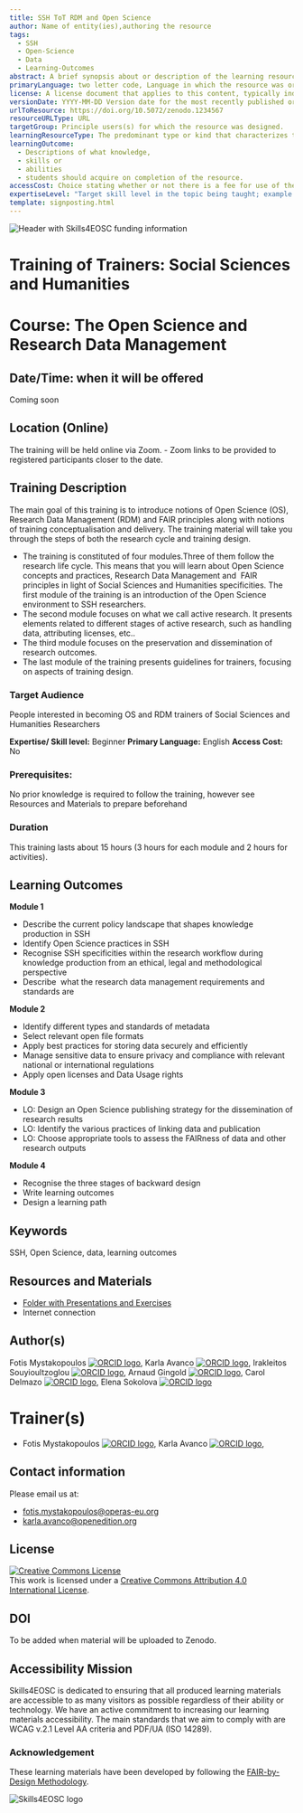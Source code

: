 ```yaml
---
title: SSH ToT RDM and Open Science
author: Name of entity(ies),authoring the resource
tags:
  - SSH
  - Open-Science
  - Data
  - Learning-Outcomes
abstract: A brief synopsis about or description of the learning resource.
primaryLanguage: two letter code, Language in which the resource was originally published or made available.
license: A license document that applies to this content, typically indicated by URL
versionDate: YYYY-MM-DD Version date for the most recently published or broadcast resource.
urlToResource: https://doi.org/10.5072/zenodo.1234567
resourceURLType: URL
targetGroup: Principle users(s) for which the resource was designed.
learningResourceType: The predominant type or kind that characterizes the learning resource.
learningOutcome:
  - Descriptions of what knowledge,
  - skills or
  - abilities
  - students should acquire on completion of the resource.
accessCost: Choice stating whether or not there is a fee for use of the resource (CV = Y/N/Maybe with recommendation that further explanation of “Maybe” goes in the Description field
expertiseLevel: "Target skill level in the topic being taught; example values include: beginner, intermediate, advanced"
template: signposting.html
---
```


![Header with Skills4EOSC funding information](./attachments/header.png)

# Training of Trainers: Social Sciences and Humanities

# Course: The Open Science and Research Data Management

## Date/Time: when it will be offered

Coming soon

## Location (Online)

The training will be held online via Zoom. - Zoom links to be provided to registered participants closer to the date.

## Training Description

The main goal of this training is to introduce notions of Open Science (OS), Research Data Management (RDM) and FAIR principles along with notions of training conceptualisation and delivery. The training material will take you through the steps of both the research cycle and training design. 

- The training is constituted of four modules.Three of them follow the research life cycle. This means that you will learn about Open Science concepts and practices, Research Data Management and  FAIR principles in light of Social Sciences and Humanities specificities. The first module of the training is an introduction of the Open Science environment to SSH researchers.
- The second module focuses on what we call active research. It presents elements related to different stages of active research, such as handling data, attributing licenses, etc.. 
- The third module focuses on the preservation and dissemination of research outcomes. 
- The last module of the training presents guidelines for trainers, focusing on aspects of training design.

### Target Audience

People interested in becoming OS and RDM trainers of Social Sciences and Humanities Researchers

**Expertise/ Skill level:** Beginner
**Primary Language:** English
**Access Cost:** No
### Prerequisites:

No prior knowledge is required to follow the training, however see Resources and Materials to prepare beforehand
### Duration

This training lasts about 15 hours (3 hours for each module and 2 hours for activities).

## Learning Outcomes

**Module 1**

- Describe the current policy landscape that shapes knowledge production in SSH
- Identify Open Science practices in SSH 
- Recognise SSH specificities within the research workflow during knowledge production from an ethical, legal and methodological perspective
- Describe  what the research data management requirements and standards are

**Module 2**

- Identify different types and standards of metadata
- Select relevant open file formats
- Apply best practices for storing data securely and efficiently
 - Manage sensitive data to ensure privacy and compliance with relevant national or international regulations
- Apply open licenses and Data Usage rights

**Module 3**

- LO: Design an Open Science publishing strategy for the dissemination of research results
- LO: Identify the various practices of linking data and publication
- LO: Choose appropriate tools to assess the FAIRness of data and other research outputs

**Module 4**

- Recognise the three stages of backward design 
- Write learning outcomes 
- Design a learning path

## Keywords

SSH, Open Science, data, learning outcomes

## Resources and Materials

- [Folder with Presentations and Exercises](https://drive.google.com/drive/folders/1yP8kWeS6Gh52GJJQ4StMgvL5eJ98HVlY?usp=sharing)
- Internet connection



## Author(s)

Fotis Mystakopoulos [![ORCID logo](./attachments/orcid_16x16.webp)](https://orcid.org/0000-0002-9354-3754), Karla Avanco  [![ORCID logo](./attachments/orcid_16x16.webp)](https://orcid.org/0000-0001-8784-7754), Irakleitos Souyioultzoglou [![ORCID logo](./attachments/orcid_16x16.webp)](https://orcid.org/0000-0002-9875-7196), Arnaud Gingold [![ORCID logo](./attachments/orcid_16x16.webp)](https://orcid.org/0009-0000-0466-5542), Carol Delmazo [![ORCID logo](./attachments/orcid_16x16.webp)](https://orcid.org/0000-0002-8284-9117), Elena Sokolova [![ORCID logo](./attachments/orcid_16x16.webp)](https://orcid.org/0000-0002-4884-5446)
# Trainer(s)

- Fotis Mystakopoulos [![ORCID logo](./attachments/orcid_16x16.webp)](https://orcid.org/0000-0002-9354-3754), Karla Avanco  [![ORCID logo](./attachments/orcid_16x16.webp)](https://orcid.org/0000-0001-8784-7754),

## Contact information

Please email us at:

- fotis.mystakopoulos@operas-eu.org
- karla.avanco@openedition.org

## License

<a rel="license" href="http://creativecommons.org/licenses/by/4.0/"><img alt="Creative Commons License" style="border-width:0" src="https://i.creativecommons.org/l/by/4.0/88x31.png" /></a><br />This work is licensed under a <a rel="license" href="http://creativecommons.org/licenses/by/4.0/">Creative Commons Attribution 4.0 International License</a>.

## DOI

To be added when material will be uploaded to Zenodo.

## Accessibility Mission

Skills4EOSC is dedicated to ensuring that all produced learning materials are accessible to as many visitors as possible regardless of their ability or technology. We have an active commitment to increasing our learning materials accessibility. The main standards that we aim to comply with are WCAG v.2.1 Level AA criteria and PDF/UA (ISO 14289).

### Acknowledgement

These learning materials have been developed by following the [FAIR-by-Design Methodology](https://doi.org/10.5281/zenodo.7875540).

![Skills4EOSC logo](./attachments/skills4eosc.png)